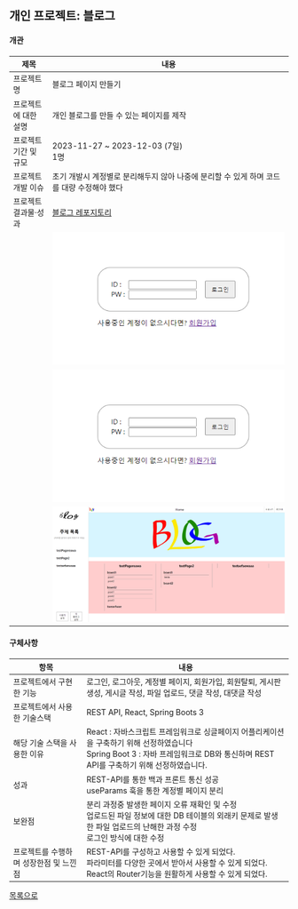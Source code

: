 ## 개인 프로젝트: 블로그
#### 개관
|제목|내용|
|----|----|
|프로젝트명|블로그 페이지 만들기|
|프로젝트에 대한 설명|개인 블로그를 만들 수 있는 페이지를 제작|
|프로젝트 기간 및 규모|2023-11-27 ~ 2023-12-03 (7일) <br> 1명|
|프로젝트 개발 이슈|초기 개발시 계정별로 분리해두지 않아 나중에 분리할 수 있게 하며 코드를 대량 수정해야 했다|
|프로젝트 결과물·성과|[블로그 레포지토리](https://github.com/portk/blog)|
||![blog_login](https://github.com/portk/portfolio/blob/main/images/blog_login.png)|
||![blog_register](https://github.com/portk/portfolio/blob/main/images/blog_login.png)|
||![blog](https://github.com/portk/portfolio/blob/main/images/blog.png)|

#### 구체사항
|항목|내용|
|----|----|
|프로젝트에서 구현한 기능|로그인, 로그아웃, 계정별 페이지, 회원가입, 회원탈퇴, 게시판 생성, 게시글 작성, 파일 업로드, 댓글 작성, 대댓글 작성|
|프로젝트에서 사용한 기술스택|REST API, React, Spring Boots 3|
|해당 기술 스택을 사용한 이유|React : 자바스크립트 프레임워크로 싱글페이지 어플리케이션을 구축하기 위해 선정하였습니다 <br> Spring Boot 3 : 자바 프레임워크로 DB와 통신하며 REST API를 구축하기 위해 선정하였습니다.|
|성과|REST-API를 통한 백과 프론트 통신 성공<br>useParams 훅을 통한 계정별 페이지 분리|
|보완점|분리 과정중 발생한 페이지 오류 재확인 및 수정<br>업로드된 파일 정보에 대한 DB 테이블의 외래키 문제로 발생한 파일 업로드의 난해한 과정 수정<br>로그인 방식에 대한 수정|
|프로젝트를 수행하며 성장한점 및 느낀점|REST-API를 구성하고 사용할 수 있게 되었다.<br>파라미터를 다양한 곳에서 받아서 사용할 수 있게 되었다.<br>React의 Router기능을 원활하게 사용할 수 있게 되었다.|

[목록으로](https://github.com/portk/portfolio)
